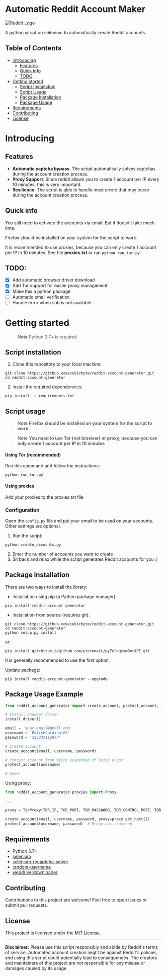 # Automatic Reddit Account Maker

![Reddit Logo](https://www.redditstatic.com/about/assets/reddit-logo.png)

A python script on selenium to automatically create Reddit accounts.

## Table of Contents

- [Introducing](#introducing)
    - [Features](#features)
    - [Quick info](#quick-info)
    - [TODO](#todo)
- [Getting started](#getting-started)
    - [Script Installation](#script-installation)
    - [Script Usage](#command-line-usage)
    - [Package Installation](#package-installation)
    - [Package Usage](#package-usage)
- [Requirements](#requirements)
- [Contributing](#contributing)
- [License](#license)

# Introducing

## Features
- **Automatic captcha bypass**: The script automatically solves captchas during the account creation process.
- **Proxy Support**: Since reddit allows you to create 1 account per IP every 10 minutes, this is very important.
- **Resilience**: The script is able to handle most errors that may occur during the account creation process.

## Quick info

You still need to activate the accounts via email. But it doesn't take much time.

Firefox should be installed on your system for the script to work.

It is recommended to use proxies, because you can only create 1 account per IP in 10 minutes. See file **proxies.txt** or run `python run_tor.py`

## TODO:
- [x] Add automatic browser driver download
- [x] Add Tor support for easier proxy management
- [x] Make this a python package
- [ ] Automatic email verification
- [ ] Handle error when sub is not available

# Getting started

> **Note** Python 3.7+ is required

## Script installation

1. Clone this repository to your local machine:

```shell
git clone https://github.com/cubicbyte/reddit-account-generator.git
cd reddit-account-generator
```

2. Install the required dependencies:

```shell
pip install -r requirements.txt
```

## Script usage

> **Note** **Firefox should be installed on your system for the script to work**

> **Note** **You need to use Tor (not browser) or proxy, because you can only create 1 account per IP in 10 minutes**

#### Using Tor (recommended)
Run this command and follow the instructions:
```shell
python run_tor.py
```

#### Using proxies
Add your proxies to the proxies.txt file

### Configuration

Open the `config.py` file and put your email to be used on your accounts. Other settings are optional.

1. Run the script:

```shell
python create_accounts.py
```

2. Enter the number of accounts you want to create
3. Sit back and relax while the script generates Reddit accounts for you :)

## Package installation

There are two ways to install the library:

- Installation using pip (a Python package manager):

```shell
pip install reddit-account-generator
```

- Installation from source (requires git):

```shell
git clone https://github.com/cubicbyte/reddit-account-generator.git
cd reddit-account-generator
python setup.py install
```

or:

```shell
pip install git+https://github.com/eternnoir/pyTelegramBotAPI.git
```

It is generally recommended to use the first option.

Update package:

```shell
pip install reddit-account-generator --upgrade
```

## Package Usage Example

```python
from reddit_account_generator import create_account, protect_account, install_driver

# Install browser driver
install_driver()

email = 'your-email@gmail.com'
username = 'PolishCardinal69'
password = '31vV3X1zy8YP'

# Create account
create_account(email, username, password)

# Protect account from being suspended of being a bot
protect_account(username)

# Done!
```

Using proxy:
    
```python
from reddit_account_generator.proxies import Proxy

...

proxy = TorProxy(TOR_IP, TOR_PORT, TOR_PASSWORD, TOR_CONTROL_PORT, TOR_DELAY)

create_account(email, username, password, proxy=proxy.get_next())
protect_account(username, password)  # Proxy not required
```


## Requirements

- Python 3.7+
- [selenium](https://pypi.org/project/selenium/)
- [selenium-recaptcha-solver](https://pypi.org/project/selenium-recaptcha-solver/)
- [random-username](https://pypi.org/project/random-username/)
- [webdriverdownloader](https://pypi.org/project/webdriverdownloader/)

## Contributing

Contributions to this project are welcome! Feel free to open issues or submit pull requests.

## License

This project is licensed under the [MIT License](LICENSE).

---

**Disclaimer:** Please use this script responsibly and abide by Reddit's terms of service. Automated account creation might be against Reddit's policies, and using this script could potentially lead to consequences. The creators and maintainers of this project are not responsible for any misuse or damages caused by its usage.
